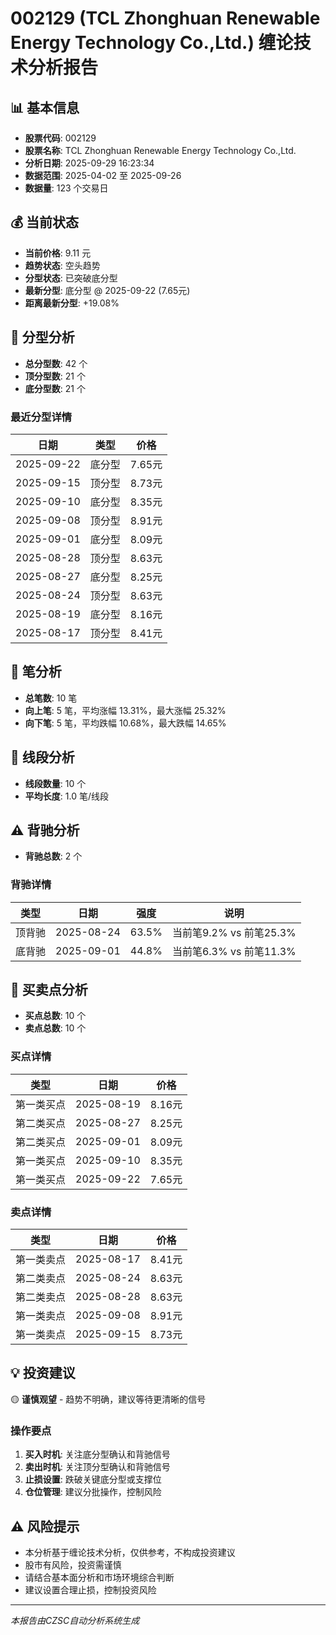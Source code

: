 # 002129 (TCL Zhonghuan Renewable Energy Technology Co.,Ltd.) 缠论技术分析报告

## 📊 基本信息

- **股票代码**: 002129
- **股票名称**: TCL Zhonghuan Renewable Energy Technology Co.,Ltd.
- **分析日期**: 2025-09-29 16:23:34
- **数据范围**: 2025-04-02 至 2025-09-26
- **数据量**: 123 个交易日

## 💰 当前状态

- **当前价格**: 9.11 元
- **趋势状态**: 空头趋势
- **分型状态**: 已突破底分型
- **最新分型**: 底分型 @ 2025-09-22 (7.65元)
- **距离最新分型**: +19.08%

## 🔺 分型分析

- **总分型数**: 42 个
- **顶分型数**: 21 个
- **底分型数**: 21 个

### 最近分型详情

| 日期 | 类型 | 价格 |
|------|------|------|
| 2025-09-22 | 底分型 | 7.65元 |
| 2025-09-15 | 顶分型 | 8.73元 |
| 2025-09-10 | 底分型 | 8.35元 |
| 2025-09-08 | 顶分型 | 8.91元 |
| 2025-09-01 | 底分型 | 8.09元 |
| 2025-08-28 | 顶分型 | 8.63元 |
| 2025-08-27 | 底分型 | 8.25元 |
| 2025-08-24 | 顶分型 | 8.63元 |
| 2025-08-19 | 底分型 | 8.16元 |
| 2025-08-17 | 顶分型 | 8.41元 |

## 📏 笔分析

- **总笔数**: 10 笔
- **向上笔**: 5 笔，平均涨幅 13.31%，最大涨幅 25.32%
- **向下笔**: 5 笔，平均跌幅 10.68%，最大跌幅 14.65%

## 📐 线段分析

- **线段数量**: 10 个
- **平均长度**: 1.0 笔/线段

## ⚠️ 背驰分析

- **背驰总数**: 2 个

### 背驰详情

| 类型 | 日期 | 强度 | 说明 |
|------|------|------|------|
| 顶背驰 | 2025-08-24 | 63.5% | 当前笔9.2% vs 前笔25.3% |
| 底背驰 | 2025-09-01 | 44.8% | 当前笔6.3% vs 前笔11.3% |

## 🎯 买卖点分析

- **买点总数**: 10 个
- **卖点总数**: 10 个

### 买点详情

| 类型 | 日期 | 价格 |
|------|------|------|
| 第一类买点 | 2025-08-19 | 8.16元 |
| 第二类买点 | 2025-08-27 | 8.25元 |
| 第二类买点 | 2025-09-01 | 8.09元 |
| 第一类买点 | 2025-09-10 | 8.35元 |
| 第一类买点 | 2025-09-22 | 7.65元 |

### 卖点详情

| 类型 | 日期 | 价格 |
|------|------|------|
| 第一类卖点 | 2025-08-17 | 8.41元 |
| 第二类卖点 | 2025-08-24 | 8.63元 |
| 第二类卖点 | 2025-08-28 | 8.63元 |
| 第一类卖点 | 2025-09-08 | 8.91元 |
| 第一类卖点 | 2025-09-15 | 8.73元 |

## 💡 投资建议

🟡 **谨慎观望** - 趋势不明确，建议等待更清晰的信号

### 操作要点

1. **买入时机**: 关注底分型确认和背驰信号
2. **卖出时机**: 关注顶分型确认和背驰信号
3. **止损设置**: 跌破关键底分型或支撑位
4. **仓位管理**: 建议分批操作，控制风险

## ⚠️ 风险提示

- 本分析基于缠论技术分析，仅供参考，不构成投资建议
- 股市有风险，投资需谨慎
- 请结合基本面分析和市场环境综合判断
- 建议设置合理止损，控制投资风险

---
*本报告由CZSC自动分析系统生成*
